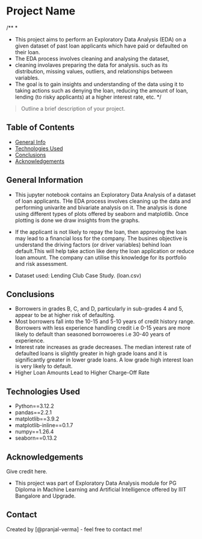# Project Name
/**
 * 
 * This project aims to perform an Exploratory Data Analysis (EDA) on a given dataset of past loan applicants which have paid or defaulted on their loan. 
 * The EDA process involves cleaning and analysing the  dataset, 
 *  cleaning involaves preparing the data for analysis. such as its distribution, missing values, outliers, and relationships between variables. 
 *  The goal is to gain insights and understanding of the data using it to taking actions such as denying the loan, reducing the amount of loan, lending (to risky applicants) at a higher interest rate, etc.
 */
> Outline a brief description of your project.


## Table of Contents
* [General Info](#general-information)
* [Technologies Used](#technologies-used)
* [Conclusions](#conclusions)
* [Acknowledgements](#acknowledgements)

<!-- You can include any other section that is pertinent to your problem -->

## General Information
- This jupyter notebook contains an Exploratory Data Analysis of a dataset of loan applicants. THe EDA process involves cleaning up the data and performing univarite and bivariate analysis on it. The analysis is done using different types of plots offered by seaborn and matplotlib. Once plotting is done we draw insights from the graphs.
- If the applicant is not likely to repay the loan, then approving the loan may lead to a financial loss for the company. The busines objective is  understand the driving factors (or driver variables) behind loan default.This will help take action like deny the loan application or reduce loan amount. The company can utilise this knowledge for its portfolio and risk assessment. 

- Dataset used: Lending Club Case Study. (loan.csv)

<!-- You don't have to answer all the questions - just the ones relevant to your project. -->

## Conclusions
- Borrowers in grades B, C, and D, particularly in sub-grades 4 and 5, appear to be at higher risk of defaulting.
- Most borrowers fall into the 10-15 and 5-10 years of credit history range. Borrowers with less experience handling credit i.e 0-15 years are more likely to default than seasoned borrowoeres i.e 30-40 years of experience.
- Interest rate increases as grade decreases. The median interest rate of defaulted loans is slightly greater in high grade loans and it is significantly greater in lower grade loans. A low grade high interest loan is very likely to default.
- Higher Loan Amounts Lead to Higher Charge-Off Rate

<!-- You don't have to answer all the questions - just the ones relevant to your project. -->


## Technologies Used
- Python==3.12.2
- pandas==2.2.1
- matplotlib==3.9.2
- matplotlib-inline==0.1.7
- numpy==1.26.4
- seaborn==0.13.2

<!-- As the libraries versions keep on changing, it is recommended to mention the version of library used in this project -->

## Acknowledgements
Give credit here.
- This project was part of Exploratory Data Analysis module for PG Diploma in Machine Learning and Artificial Intelligence offered by IIIT Bangalore and Upgrade.



## Contact
Created by [@pranjal-verma] - feel free to contact me!


<!-- Optional -->
<!-- ## License -->
<!-- This project is open source and available under the [... License](). -->

<!-- You don't have to include all sections - just the one's relevant to your project -->